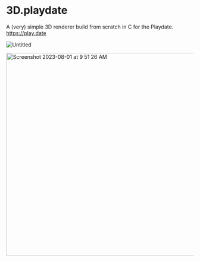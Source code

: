 # 3D.playdate

A (very) simple 3D renderer build from scratch in C for the Playdate. https://play.date

![Untitled](https://github.com/BergerBytes/3D.playdate/assets/8371352/8fa55c4c-d2df-4eee-9c00-358ae3d1688a)

<img width="546" alt="Screenshot 2023-08-01 at 9 51 26 AM" src="https://github.com/BergerBytes/3D.playdate/assets/8371352/e6562d03-25e1-41b8-bd4e-2a7e35f50388">
